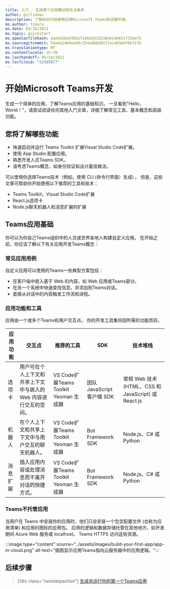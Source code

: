 ```yaml
---
title: 入门 - 生成首个应用概述和先决条件
author: girliemac
description: 了解如何开始使用应用Microsoft Teams和设置环境。
ms.author: timura
ms.date: 03/18/2021
ms.topic: quickstart
ms.openlocfilehash: dae942be9383ef1e0a931d238e6148651f334ef5
ms.sourcegitcommit: 51e4a1464ea58c254ad6bd0317aca03ebf6bf1f6
ms.translationtype: MT
ms.contentlocale: zh-CN
ms.lasthandoff: 05/19/2021
ms.locfileid: "52565877"
---
```

# <a name="get-started-with-microsoft-teams-app-development"></a>开始Microsoft Teams开发

生成一个简单的应用，了解Teams应用的基础知识。 一旦看到"Hello， World！"，请尝试阅读任何其他入门文章，详细了解常见工具、基本概念和高级功能。



## <a name="what-youll-learn"></a>您将了解哪些功能

* 快速启动并运行 Teams Toolkit 扩展Visual Studio Code扩展。 
* 使用 App Studio 配置应用。
* 熟悉开发人员Teams SDK。
* 请考虑Teams概念，如身份验证和设计最佳做法。

可以使用你选择Teams技术（例如，使用 CLI (命令行界面）生成) 。 但是，这些文章可帮助你开始使用以下推荐的工具和技术：

* Teams Toolkit，Visual Studio Code扩展
* React.js选项卡
* Node.js聊天机器人和消息扩展的扩展


## <a name="teams-app-fundamentals"></a>Teams应用基础

你可以为你自己Teams组织中的人员或世界各地人构建自定义应用。 在开始之前，你应该了解以下有关应用开发Teams概念：

### <a name="common-app-use-cases"></a>常见应用用例

自定义应用可以使用的Teams一些典型方案包括：

* 在客户端中嵌入基于 Web 的内容，如 Web 应用或Teams部分。
* 在另一个系统中快速查找信息，并添加到Teams对话。
* 直接从对话中的内容触发工作流和进程。

### <a name="app-capabilities-and-tools"></a>应用功能和工具

应用由一个或多个Teams和用户交互点。 你的开发工具集将因所需的功能而异。

| **应用功能**| **交互点** | **推荐的工具** | **SDK** | **技术堆栈** |
|--------|--------|--------|--------|--------|
| 选项卡 | 用户可在个人上下文和共享上下文中与嵌入的 Web 内容进行交互的空间。 | VS Code扩展Teams Toolkit Yeoman 生成器 | 团队 JavaScript 客户端 SDK | 常规 Web 技术 (HTML、CSS 和 JavaScript) 或 React.js |
| 机器人 | 在个人上下文和共享上下文中与用户交互的聊天机器人。 | VS Code扩展Teams Toolkit Yeoman 生成器 | Bot Framework SDK | Node.js、C# 或 Python | 
| 消息扩展 | 插入应用内容或处理消息而不离开对话的快捷方式。 | VS Code扩展Teams Toolkit Yeoman 生成器 | Bot Framework SDK | Node.js、C# 或 Python |

### <a name="teams-doesnt-host-your-app"></a>Teams不托管应用

当用户在 Teams 中安装你的应用时，他们只会安装一个包含配置文件 (也称为应用清单) 和应用的图标的应用包。 应用的逻辑和数据存储托管在其他地方，如开发期间 Azure Web 服务或 localhost。 Teams HTTPS 访问这些资源。

:::image type="content" source="../assets/images/build-your-first-app/app-in-cloud.png" alt-text="插图显示应用Teams指向云服务器中的应用逻辑。":::

## <a name="next-step"></a>后续步骤

> [!div class="nextstepaction"]
> [生成并运行你的第一个Teams应用](../build-your-first-app/build-and-run.md)
